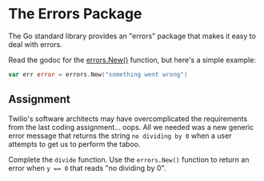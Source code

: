 # The Errors Package

The Go standard library provides an "errors" package that makes it easy to deal with errors.

Read the godoc for the [errors.New()](https://pkg.go.dev/errors#New) function, but here's a simple example:

```go
var err error = errors.New("something went wrong")
```

## Assignment

Twilio's software architects may have overcomplicated the requirements from the last coding assignment... oops. All we needed was a new generic error message that returns the string `no dividing by 0` when a user attempts to get us to perform the taboo.

Complete the `divide` function. Use the `errors.New()` function to return an error when `y == 0` that reads "no dividing by 0".